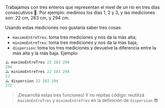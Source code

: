 Trabajamos con tres enteros que representan el nivel de un río en tres días consecutivos :calendar:. Por ejemplo: medimos los días 1, 2 y 3, y las mediciones son: 22 cm, 283 cm, y 294 cm.

Usando estas mediciones nos gustaría saber tres cosas: 

* `maximoEntreTres`: toma tres mediciones y nos da la más alta;
* `minimoEntreTres`: toma tres mediciones y nos da la mas baja;
*  `dispersion`: toma los tres mediciones y devuelve la diferencia entre la más alta y la más baja. Ejemplo:

```haskell
ム maximoEntreTres 22 283 294
294
ム minimoEntreTres 22 283 294
22
ム dispersion 22 283 294
272
```

> ¡Desarrollá estas tres funciones! Y no repitas código: reutilizá `maximoEntreTres` y `minimoEntreTres` en la definición de `dispersion` :sunglasses: